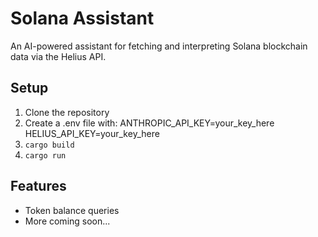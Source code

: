 # Solana Assistant

An AI-powered assistant for fetching and interpreting Solana blockchain data via the Helius API.

## Setup
1. Clone the repository
2. Create a .env file with:
        ANTHROPIC_API_KEY=your_key_here
        HELIUS_API_KEY=your_key_here
3. `cargo build`
4. `cargo run`

## Features
- Token balance queries
- More coming soon...